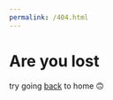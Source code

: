 ```yaml
---
permalink: /404.html
---
```



# Are you lost

try going [back](https://rootz491.github.io) to home 🙃

